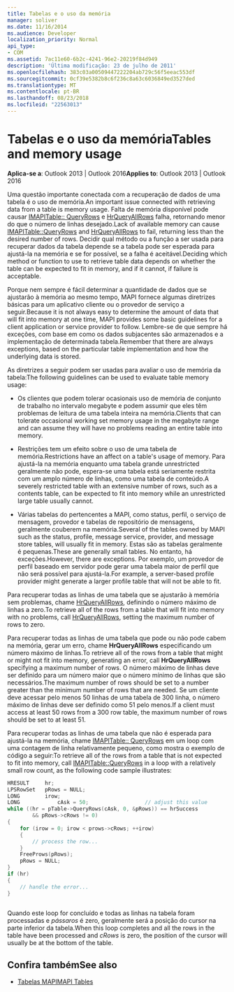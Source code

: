 ```yaml
---
title: Tabelas e o uso da memória
manager: soliver
ms.date: 11/16/2014
ms.audience: Developer
localization_priority: Normal
api_type:
- COM
ms.assetid: 7ac11e60-6b2c-4241-96e2-20219f84d949
description: 'Última modificação: 23 de julho de 2011'
ms.openlocfilehash: 383c03a00509447222204ab729c56f5eeac553df
ms.sourcegitcommit: 0cf39e5382b8c6f236c8a63c6036849ed3527ded
ms.translationtype: MT
ms.contentlocale: pt-BR
ms.lasthandoff: 08/23/2018
ms.locfileid: "22563013"
---
```

# <a name="tables-and-memory-usage"></a><span data-ttu-id="1f5df-103">Tabelas e o uso da memória</span><span class="sxs-lookup"><span data-stu-id="1f5df-103">Tables and memory usage</span></span>

<span data-ttu-id="1f5df-104">**Aplica-se a**: Outlook 2013 | Outlook 2016</span><span class="sxs-lookup"><span data-stu-id="1f5df-104">**Applies to**: Outlook 2013 | Outlook 2016</span></span> 
  
<span data-ttu-id="1f5df-105">Uma questão importante conectada com a recuperação de dados de uma tabela é o uso de memória.</span><span class="sxs-lookup"><span data-stu-id="1f5df-105">An important issue connected with retrieving data from a table is memory usage.</span></span> <span data-ttu-id="1f5df-106">Falta de memória disponível pode causar [IMAPITable:: QueryRows](imapitable-queryrows.md) e [HrQueryAllRows](hrqueryallrows.md) falha, retornando menor do que o número de linhas desejado.</span><span class="sxs-lookup"><span data-stu-id="1f5df-106">Lack of available memory can cause [IMAPITable::QueryRows](imapitable-queryrows.md) and [HrQueryAllRows](hrqueryallrows.md) to fail, returning less than the desired number of rows.</span></span> <span data-ttu-id="1f5df-107">Decidir qual método ou a função a ser usada para recuperar dados da tabela depende se a tabela pode ser esperada para ajustá-la na memória e se for possível, se a falha é aceitável.</span><span class="sxs-lookup"><span data-stu-id="1f5df-107">Deciding which method or function to use to retrieve table data depends on whether the table can be expected to fit in memory, and if it cannot, if failure is acceptable.</span></span> 
  
<span data-ttu-id="1f5df-108">Porque nem sempre é fácil determinar a quantidade de dados que se ajustarão à memória ao mesmo tempo, MAPI fornece algumas diretrizes básicas para um aplicativo cliente ou o provedor de serviço a seguir.</span><span class="sxs-lookup"><span data-stu-id="1f5df-108">Because it is not always easy to determine the amount of data that will fit into memory at one time, MAPI provides some basic guidelines for a client application or service provider to follow.</span></span> <span data-ttu-id="1f5df-109">Lembre-se de que sempre há exceções, com base em como os dados subjacentes são armazenados e a implementação de determinada tabela.</span><span class="sxs-lookup"><span data-stu-id="1f5df-109">Remember that there are always exceptions, based on the particular table implementation and how the underlying data is stored.</span></span>
  
<span data-ttu-id="1f5df-110">As diretrizes a seguir podem ser usadas para avaliar o uso de memória da tabela:</span><span class="sxs-lookup"><span data-stu-id="1f5df-110">The following guidelines can be used to evaluate table memory usage:</span></span>
  
- <span data-ttu-id="1f5df-111">Os clientes que podem tolerar ocasionais uso de memória de conjunto de trabalho no intervalo megabyte e podem assumir que eles têm problemas de leitura de uma tabela inteira na memória.</span><span class="sxs-lookup"><span data-stu-id="1f5df-111">Clients that can tolerate occasional working set memory usage in the megabyte range and can assume they will have no problems reading an entire table into memory.</span></span> 
    
- <span data-ttu-id="1f5df-112">Restrições tem um efeito sobre o uso de uma tabela de memória.</span><span class="sxs-lookup"><span data-stu-id="1f5df-112">Restrictions have an affect on a table's usage of memory.</span></span> <span data-ttu-id="1f5df-113">Para ajustá-la na memória enquanto uma tabela grande unrestricted geralmente não pode, espera-se uma tabela está seriamente restrita com um amplo número de linhas, como uma tabela de conteúdo.</span><span class="sxs-lookup"><span data-stu-id="1f5df-113">A severely restricted table with an extensive number of rows, such as a contents table, can be expected to fit into memory while an unrestricted large table usually cannot.</span></span> 
    
- <span data-ttu-id="1f5df-114">Várias tabelas do pertencentes a MAPI, como status, perfil, o serviço de mensagem, provedor e tabelas de repositório de mensagens, geralmente couberem na memória.</span><span class="sxs-lookup"><span data-stu-id="1f5df-114">Several of the tables owned by MAPI such as the status, profile, message service, provider, and message store tables, will usually fit in memory.</span></span> <span data-ttu-id="1f5df-115">Estas são as tabelas geralmente é pequenas.</span><span class="sxs-lookup"><span data-stu-id="1f5df-115">These are generally small tables.</span></span> <span data-ttu-id="1f5df-116">No entanto, há exceções.</span><span class="sxs-lookup"><span data-stu-id="1f5df-116">However, there are exceptions.</span></span> <span data-ttu-id="1f5df-117">Por exemplo, um provedor de perfil baseado em servidor pode gerar uma tabela maior de perfil que não será possível para ajustá-la.</span><span class="sxs-lookup"><span data-stu-id="1f5df-117">For example, a server-based profile provider might generate a larger profile table that will not be able to fit.</span></span>
    
<span data-ttu-id="1f5df-118">Para recuperar todas as linhas de uma tabela que se ajustarão à memória sem problemas, chame [HrQueryAllRows](hrqueryallrows.md), definindo o número máximo de linhas a zero.</span><span class="sxs-lookup"><span data-stu-id="1f5df-118">To retrieve all of the rows from a table that will fit into memory with no problems, call [HrQueryAllRows](hrqueryallrows.md), setting the maximum number of rows to zero.</span></span>
  
<span data-ttu-id="1f5df-119">Para recuperar todas as linhas de uma tabela que pode ou não pode cabem na memória, gerar um erro, chame **HrQueryAllRows** especificando um número máximo de linhas.</span><span class="sxs-lookup"><span data-stu-id="1f5df-119">To retrieve all of the rows from a table that might or might not fit into memory, generating an error, call **HrQueryAllRows** specifying a maximum number of rows.</span></span> <span data-ttu-id="1f5df-120">O número máximo de linhas deve ser definido para um número maior que o número mínimo de linhas que são necessários.</span><span class="sxs-lookup"><span data-stu-id="1f5df-120">The maximum number of rows should be set to a number greater than the minimum number of rows that are needed.</span></span> <span data-ttu-id="1f5df-121">Se um cliente deve acessar pelo menos 50 linhas de uma tabela de 300 linha, o número máximo de linhas deve ser definido como 51 pelo menos.</span><span class="sxs-lookup"><span data-stu-id="1f5df-121">If a client must access at least 50 rows from a 300 row table, the maximum number of rows should be set to at least 51.</span></span> 
  
<span data-ttu-id="1f5df-122">Para recuperar todas as linhas de uma tabela que não é esperada para ajustá-la na memória, chame [IMAPITable:: QueryRows](imapitable-queryrows.md) em um loop com uma contagem de linha relativamente pequeno, como mostra o exemplo de código a seguir:</span><span class="sxs-lookup"><span data-stu-id="1f5df-122">To retrieve all of the rows from a table that is not expected to fit into memory, call [IMAPITable::QueryRows](imapitable-queryrows.md) in a loop with a relatively small row count, as the following code sample illustrates:</span></span> 
  
```cpp
HRESULT     hr;
LPSRowSet   pRows = NULL;
LONG        irow;
LONG            cAsk = 50;                  // adjust this value
while ((hr = pTable->QueryRows(cAsk, 0, &pRows)) == hrSuccess
        && pRows->cRows != 0)
{
    for (irow = 0; irow < prows->cRows; ++irow)
    {
        // process the row...
    }
    FreeProws(pRows);
    pRows = NULL;
}
if (hr)
{
    // handle the error...
}
 
```

<span data-ttu-id="1f5df-123">Quando este loop for concluído e todas as linhas na tabela foram processadas e _pássaros_ é zero, geralmente será a posição do cursor na parte inferior da tabela.</span><span class="sxs-lookup"><span data-stu-id="1f5df-123">When this loop completes and all the rows in the table have been processed and  _cRows_ is zero, the position of the cursor will usually be at the bottom of the table.</span></span> 
  
## <a name="see-also"></a><span data-ttu-id="1f5df-124">Confira também</span><span class="sxs-lookup"><span data-stu-id="1f5df-124">See also</span></span>

- [<span data-ttu-id="1f5df-125">Tabelas MAPI</span><span class="sxs-lookup"><span data-stu-id="1f5df-125">MAPI Tables</span></span>](mapi-tables.md)

